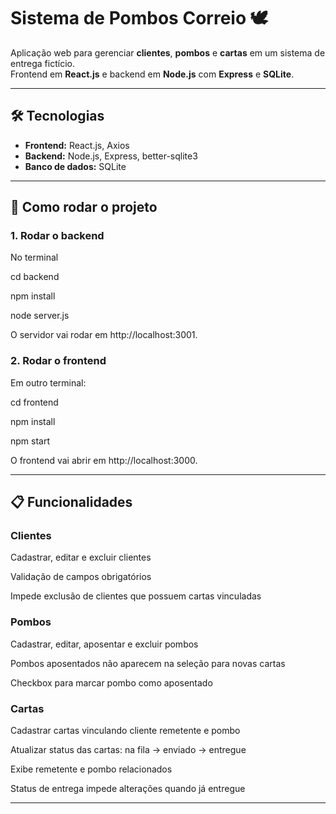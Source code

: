 # Sistema de Pombos Correio 🕊️

Aplicação web para gerenciar **clientes**, **pombos** e **cartas** em um sistema de entrega fictício.  
Frontend em **React.js** e backend em **Node.js** com **Express** e **SQLite**.

---

## 🛠 Tecnologias

- **Frontend:** React.js, Axios  
- **Backend:** Node.js, Express, better-sqlite3  
- **Banco de dados:** SQLite

---

## 🚀 Como rodar o projeto

### 1. Rodar o backend
No terminal

cd backend

npm install

node server.js

O servidor vai rodar em http://localhost:3001.

### 2. Rodar o frontend
Em outro terminal:

cd frontend

npm install

npm start

O frontend vai abrir em http://localhost:3000.

---

## 📋 Funcionalidades

### Clientes

Cadastrar, editar e excluir clientes

Validação de campos obrigatórios

Impede exclusão de clientes que possuem cartas vinculadas

### Pombos

Cadastrar, editar, aposentar e excluir pombos

Pombos aposentados não aparecem na seleção para novas cartas

Checkbox para marcar pombo como aposentado

### Cartas

Cadastrar cartas vinculando cliente remetente e pombo

Atualizar status das cartas: na fila → enviado → entregue

Exibe remetente e pombo relacionados

Status de entrega impede alterações quando já entregue

---

